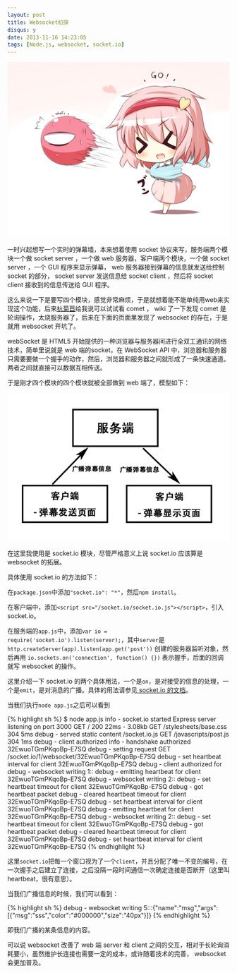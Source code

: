 ```yaml
---
layout: post
title: Websocket初探
disqus: y
date: 2013-11-16 14:23:05
tags: [Node.js, websocket, socket.io]
---
```


![> <!](/media/2013/11/Komeiji_Satori.jpg)

一时兴起想写一个实时的弹幕墙，本来想着使用 socket 协议来写，服务端两个模块一个做 socket server ，一个做 web 服务器，客户端两个模块，一个做 socket server ，一个 GUI 程序来显示弹幕， web 服务器接到弹幕的信息就发送给控制 socket 的部分， socket server 发送信息给 socket client ，然后将 socket client 接收到的信息传送给 GUI 程序。

这么来说一下是要写四个模块，感觉非常麻烦，于是就想着能不能单纯用web来实现这个功能，后来[杭菊苣](http://mad4a.me/ "OMG杭菊苣")给我说可以试试看 comet ， wiki 了一下发现 comet 是轮询操作，太烧服务器了，后来在下面的页面里发现了 websocket 的存在，于是就用 websocket 开坑了。

webSocket 是 HTML5 开始提供的一种浏览器与服务器间进行全双工通讯的网络技术，简单里说就是 web 端的socket，在 WebSocket API 中，浏览器和服务器只需要要做一个握手的动作，然后，浏览器和服务器之间就形成了一条快速通道。两者之间就直接可以数据互相传送。

于是刚才四个模块的四个模块就被全部做到 web 端了，模型如下：

![通信模型](/media/2013/11/websocket.png)

在这里我使用是 socket.io 模块，尽管严格意义上说 socket.io 应该算是 websocket 的拓展。

具体使用 socket.io 的方法如下：

在`package.json`中添加`"socket.io": "*"`，然后`npm install`。

在客户端中，添加`<script src="/socket.io/socket.io.js"></script>`，引入 socket.io。

在服务端的`app.js`中，添加`var io = require('socket.io').listen(server);`，其中`server`是 `http.createServer(app).listen(app.get('post'))` 创建的服务器监听对象，然后再用 `io.sockets.on('connection', function() {})` 表示握手，后面的回调就写 websocket 的操作。

这里介绍一下 socket.io 的两个具体用法，一个是`on`，是对接受的信息的处理，一个是`emit`，是对消息的广播。具体的用法请参见[ socket.io 的文档](https://github.com/learnboost/socket.io/tree/master "socket.io 的文档")。

当我们执行`node app.js`之后可以看到

{% highlight sh %}
$ node app.js
   info  - socket.io started
Express server listening on port 3000
GET / 200 22ms - 3.08kb
GET /stylesheets/base.css 304 5ms
   debug - served static content /socket.io.js
GET /javascripts/post.js 304 1ms
   debug - client authorized
   info  - handshake authorized 32EwuoTGmPKqoBp-E7SQ
   debug - setting request GET /socket.io/1/websocket/32EwuoTGmPKqoBp-E7SQ
   debug - set heartbeat interval for client 32EwuoTGmPKqoBp-E7SQ
   debug - client authorized for
   debug - websocket writing 1::
   debug - emitting heartbeat for client 32EwuoTGmPKqoBp-E7SQ
   debug - websocket writing 2::
   debug - set heartbeat timeout for client 32EwuoTGmPKqoBp-E7SQ
   debug - got heartbeat packet
   debug - cleared heartbeat timeout for client 32EwuoTGmPKqoBp-E7SQ
   debug - set heartbeat interval for client 32EwuoTGmPKqoBp-E7SQ
   debug - emitting heartbeat for client 32EwuoTGmPKqoBp-E7SQ
   debug - websocket writing 2::
   debug - set heartbeat timeout for client 32EwuoTGmPKqoBp-E7SQ
   debug - got heartbeat packet
   debug - cleared heartbeat timeout for client 32EwuoTGmPKqoBp-E7SQ
   debug - set heartbeat interval for client 32EwuoTGmPKqoBp-E7SQ
{% endhighlight %}

这里`socket.io`把每一个窗口视为了一个`client`，并且分配了唯一不变的编号，在一次握手之后建立了连接，之后没隔一段时间通信一次确定连接是否断开（这里叫heartbeat，很有意思）。

当我们广播信息的时候，我们可以看到：

{% highlight sh %}
   debug - websocket writing 5:::{"name":"msg","args":[{"msg":"sss","color":"#000000","size":"40px"}]}
{% endhighlight %}

即我们广播的某条信息的内容。

可以说 websocket 改善了 web 端 server 和 client 之间的交互，相对于长轮询消耗要小，虽然维护长连接也需要一定的成本，或许随着技术的完善， websocket 会更加普及。
